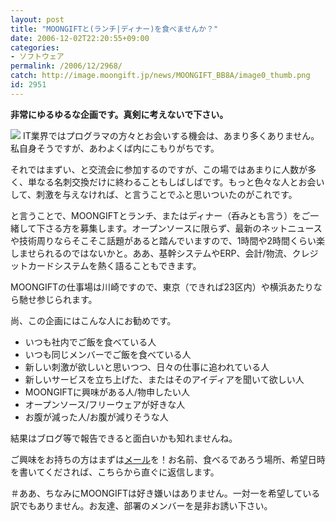 ```yaml
---
layout: post
title: "MOONGIFTと(ランチ|ディナー)を食べませんか？"
date: 2006-12-02T22:20:55+09:00
categories:
- ソフトウェア
permalink: /2006/12/2968/
catch: http://image.moongift.jp/news/MOONGIFT_BB8A/image0_thumb.png
id: 2951
---
```

 **非常にゆるゆるな企画です。真剣に考えないで下さい。**

 

[![](http://image.moongift.jp/news/MOONGIFT_BB8A/image0_thumb.png)](http://image.moongift.jp/news/MOONGIFT_BB8A/image02.png) IT業界ではプログラマの方々とお会いする機会は、あまり多くありません。私自身そうですが、あわよくば内にこもりがちです。

 

それではまずい、と交流会に参加するのですが、この場ではあまりに人数が多く、単なる名刺交換だけに終わることもしばしばです。もっと色々な人とお会いして、刺激を与えなければ、と言うことでふと思いついたのがこれです。

 

と言うことで、MOONGIFTとランチ、またはディナー（呑みとも言う）をご一緒して下さる方を募集します。オープンソースに限らず、最新のネットニュースや技術周りならそこそこ話題があると踏んでいますので、1時間や2時間くらい楽しませられるのではないかと。ああ、基幹システムやERP、会計/物流、クレジットカードシステムを熱く語ることもできます。

 

MOONGIFTの仕事場は川崎ですので、東京（できれば23区内）や横浜あたりなら馳せ参じられます。

 

尚、この企画にはこんな人にお勧めです。

 
- いつも社内でご飯を食べている人
- いつも同じメンバーでご飯を食べている人
- 新しい刺激が欲しいと思いつつ、日々の仕事に追われている人
- 新しいサービスを立ち上げた、またはそのアイディアを聞いて欲しい人
- MOONGIFTに興味がある人/物申したい人
- オープンソース/フリーウェアが好きな人
- お腹が減った人/お腹が減りそうな人

結果はブログ等で報告できると面白いかも知れませんね。

 

ご興味をお持ちの方はまずは[メール](mailto:moongift+lunch@google.com)を！お名前、食べるであろう場所、希望日時を書いてくだされば、こちらから直ぐに返信します。

 

＃ああ、ちなみにMOONGIFTは好き嫌いはありません。一対一を希望している訳でもありません。お友達、部署のメンバーを是非お誘い下さい。

